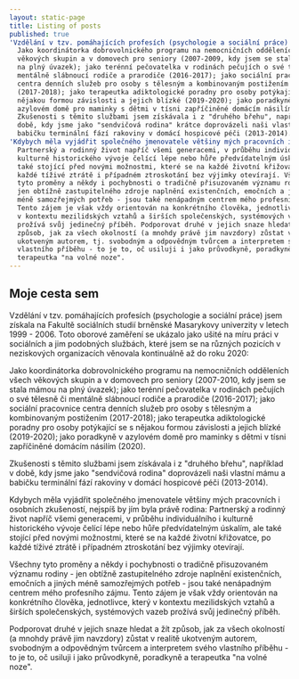 ```yaml
---
layout: static-page
title: Listing of posts
published: true
'Vzdělání v tzv. pomáhajících profesích (psychologie a sociální práce) jsem získala na Fakultě sociálních studií brněnské Masarykovy univerzity v letech 1999 - 2006. Toto oborové zaměření se ukázalo jako ušité na míru práci v sociálních a jim podobných službách, které jsem se na různých pozicích v neziskových organizacích věnovala kontinuálně až do roku 2020': >-
  Jako koordinátorka dobrovolnického programu na nemocničních odděleních všech
  věkových skupin a v domovech pro seniory (2007-2009, kdy jsem se stala mámou
  na plný úvazek); jako terénní pečovatelka v rodinách pečujích o své tělesně či
  mentálně slábnoucí rodiče a prarodiče (2016-2017); jako sociální pracovnice
  centra denních služeb pro osoby s tělesným a kombinovaným postižením
  (2017-2018); jako terapeutka adiktologické poradny pro osoby potýkající se s
  nějakou formou závislosti a jejich blízké (2019-2020); jako poradkyně v
  azylovém domě pro maminky s dětmi v tísni zapříčiněné domácím násilím (2020).
  Zkušenosti s těmito službami jsem získávala i z "druhého břehu", například v
  době, kdy jsme jako "sendvičová rodina" krátce doprovázeli naši vlastní mámu a
  babičku terminální fází rakoviny v domácí hospicové péči (2013-2014).
'Kdybych měla vyjádřit společného jmenovatele většiny mých pracovních i osobních zkušeností, nejspíš by jím byla právě rodina': >-
  Partnerský a rodinný život napříč všemi generacemi, v průběhu individuálního i
  kulturně historického vývoje čelící lépe nebo hůře předvídatelným úskalím, ale
  také stojící před novými možnostmi, které se na každé životní křižovatce, po
  každé tíživé ztrátě i případném ztroskotání bez výjimky otevírají. Všechny
  tyto proměny a někdy i pochybnosti o tradičně přisuzovaném významu rodiny -
  jen obtížně zastupitelného zdroje naplnění existenčních, emočních a jiných
  méně samozřejmých potřeb - jsou také nenápadným centrem mého profesního zájmu.
  Tento zájem je však vždy orientován na konkrétního člověka, jednotlivce, který
  v kontextu mezilidských vztahů a širších společenských, systémových vazeb
  prožívá svůj jedinečný příběh. Podporovat druhé v jejich snaze hledat a žít
  způsob, jak za všech okolností (a mnohdy právě jim navzdory) zůstat v realitě
  ukotveným autorem, tj. svobodným a odpovědným tvůrcem a interpretem svého
  vlastního příběhu - to je to, oč usiluji i jako průvodkyně, poradkyně a
  terapeutka "na volné noze".
---
```


## Moje cesta sem


Vzdělání v tzv. pomáhajících profesích (psychologie a sociální práce) jsem získala na Fakultě sociálních studií brněnské Masarykovy univerzity v letech 1999 - 2006. Toto oborové zaměření se ukázalo jako ušité na míru práci v sociálních a jim podobných službách, které jsem se na různých pozicích v neziskových organizacích věnovala kontinuálně až do roku 2020:

Jako koordinátorka dobrovolnického programu na nemocničních odděleních všech věkových skupin a v domovech pro seniory (2007-2010, kdy jsem se stala mámou na plný úvazek); jako terénní pečovatelka v rodinách pečujích o své tělesně či mentálně slábnoucí rodiče a prarodiče (2016-2017); jako sociální pracovnice centra denních služeb pro osoby s tělesným a kombinovaným postižením (2017-2018); jako terapeutka adiktologické poradny pro osoby potýkající se s nějakou formou závislosti a jejich blízké (2019-2020); jako poradkyně v azylovém domě pro maminky s dětmi v tísni zapříčiněné domácím násilím (2020).

Zkušenosti s těmito službami jsem získávala i z "druhého břehu", například v době, kdy jsme jako "sendvičová rodina" doprovázeli naši vlastní mámu a babičku terminální fází rakoviny v domácí hospicové péči (2013-2014). 

Kdybych měla vyjádřit společného jmenovatele většiny mých pracovních i osobních zkušeností, nejspíš by jím byla právě rodina: Partnerský a rodinný život napříč všemi generacemi, v průběhu individuálního i kulturně historického vývoje čelící lépe nebo hůře předvídatelným úskalím, ale také stojící před novými možnostmi, které se na každé životní křižovatce, po každé tíživé ztrátě i případném ztroskotání bez výjimky otevírají. 

Všechny tyto proměny a někdy i pochybnosti o tradičně přisuzovaném významu rodiny - jen obtížně zastupitelného zdroje naplnění existenčních, emočních a jiných méně samozřejmých potřeb - jsou také nenápadným centrem mého profesního zájmu. Tento zájem je však vždy orientován na konkrétního člověka, jednotlivce, který v kontextu mezilidských vztahů a širších společenských, systémových vazeb prožívá svůj jedinečný příběh. 

Podporovat druhé v jejich snaze hledat a žít způsob, jak za všech okolností (a mnohdy právě jim navzdory) zůstat v realitě ukotveným autorem, svobodným a odpovědným tvůrcem a interpretem svého vlastního příběhu - to je to, oč usiluji i jako průvodkyně, poradkyně a terapeutka "na volné noze".